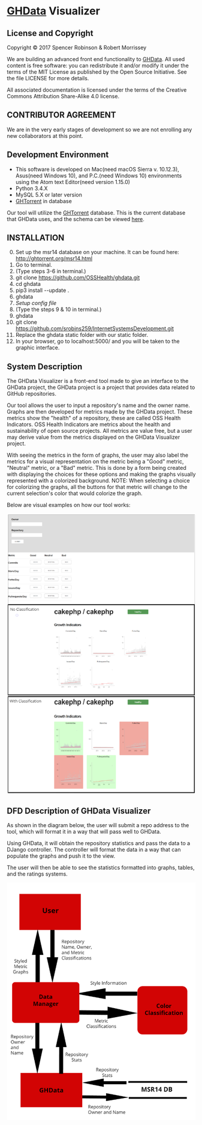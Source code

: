 # [GHData](https://github.com/OSSHealth/ghdata) Visualizer

License and Copyright
---------------------

Copyright © 2017 Spencer Robinson & Robert Morrissey

We are building an advanced front end functionality to [GHData](https://github.com/OSSHealth/ghdata).  All used content is free software: you can redistribute it and/or modify it under the terms of the MIT License as published by the Open Source Initiative. See the file LICENSE for more details.

All associated documentation is licensed under the terms of the Creative Commons Attribution Share-Alike 4.0 license.

CONTRIBUTOR AGREEMENT
---------------------

We are in the very early stages of development so we are not enrolling any new collaborators at this point.

Development Environment
------------
- This software is developed on Mac(need macOS Sierra v. 10.12.3), Asus(need Windows 10), and P.C.(need Windows 10) environments using the Atom text Editor(need version 1.15.0)
- Python 3.4.X
- MySQL 5.X or later version
- [GHTorrent](http://ghtorrent.org/downloads.html) in database


Our tool will utilize the  [GHTorrent](http://ghtorrent.org/downloads.html) database. This is the current database that GHData uses, and the schema can be viewed [here](http://ghtorrent.org/relational.html).

INSTALLATION
----------
0. Set up the msr14 database on your machine. It can be found here: http://ghtorrent.org/msr14.html
1. Go to terminal.
2. (Type steps 3-6 in terminal.)
3. git clone https://github.com/OSSHealth/ghdata.git
4. cd ghdata
5. pip3 install --update .
6. ghdata
7. *Setup config file*
8. (Type the steps 9 & 10 in terminal.)
9. ghdata
10. git clone https://github.com/srobins259/InternetSystemsDevelopment.git
11. Replace the ghdata static folder with our static folder.
12. In your browser, go to localhost:5000/ and you will be taken to the graphic interface.



System Description
-----
The GHData Visualizer is a front-end tool made to give an interface to the GHData project, the GHData project is a project that provides data related to GitHub repositories.

Our tool allows the user to input a repository's name and the owner name. Graphs are then developed for metrics made by the GHData project.  These metrics show the "health" of a repository, these are called OSS Health Indicators.  OSS Health Indicators are metrics about the health and sustainability of open source projects.  All metrics are value free, but a user may derive value from the metrics displayed on the GHData Visualizer project.

With seeing the metrics in the form of graphs, the user may also label the metrics for a visual representation on the metric being a "Good" metric, "Neutral" metric, or a "Bad" metric. This is done by a form being created with displaying the choices for these options and making the graphs visually represented with a colorized background.  NOTE: When selecting a choice for colorizing the graphs, all the buttons for that metric will change to the current selection's color that would colorize the graph.

Below are visual examples on how our tool works:

![](Images/ISDwebDesign.png?raw=true)

DFD Description of GHData Visualizer
---------------------------------------
As shown in the diagram below, the user will submit a repo address to the tool, which will format it in a way that will pass well to GHData.

Using GHData, it will obtain the repository statistics and pass the data to a DJango controller. The controller will format the data in a way that can populate the graphs and push it to the view.

The user will then be able to see the statistics formatted into graphs, tables, and the ratings systems.

![](Images/dataflow.jpg?raw=true)
